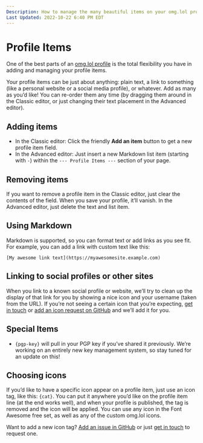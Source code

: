 ```yaml
---
Description: How to manage the many beautiful items on your omg.lol profile  
Last Updated: 2022-10-22 6:40 PM EDT
---
```


# Profile Items

One of the best parts of an [omg.lol profile](/info/profiles) is the total flexibility you have in adding and managing your profile items.

Your profile items can be just about anything: plain text, a link to something (like a personal website or a social media profile), or whatever. Add as many as you’d like! You can re-order them any time (by dragging them around in the Classic editor, or just changing their text placement in the Advanced editor).

## Adding items

 - In the Classic editor: Click the friendly **Add an item** button to get a new profile item field.
 - In the Advanced editor: Just insert a new Markdown list item (starting with `-`) within the `--- Profile Items ---` section of your page.

## Removing items

If you want to remove a profile item in the Classic editor, just clear the contents of the field. When you save your profile, it’ll vanish. In the Advanced editor, just delete the text and list item.

## Using Markdown

Markdown is supported, so you can format text or add links as you see fit. For example, you can add a link with custom text like this:

`[My awesome link text](https://myawesomesite.example.com)`

## Linking to social profiles or other sites

When you link to a known social profile or website, we’ll try to clean up the display of that link for you by showing a nice icon and your username (taken from the URL). If you’re not seeing a certain icon that you’re expecting, [get in touch](/info/contact) or [add an icon request on GitHub](https://github.com/neatnik/omg.lol/issues/new?assignees=&labels=icon&template=icons.yml&title=%5BIcon%5D+) and we’ll add it for you.

## Special Items

* `{pgp-key}` will pull in your PGP key if you’ve shared it previously. We’re working on an entirely new key management system, so stay tuned for an update on this!
<!-- todo: provide update lol -->

## Choosing icons

If you’d like to have a specific icon appear on a profile item, just use an icon tag, like this: `{cat}`. You can put it anywhere you’d like on the profile item line (at the end works well), and when your profile is published, the tag is removed and the icon will be applied. You can use any icon in the Font Awesome free set, as well as any of the custom omg.lol icons.
<!-- todo: link to catalog of icons -->

Want to add a new icon tag? [Add an issue in GitHub](https://github.com/neatnik/omg.lol/issues/new) or just [get in touch](/info/contact) to request one.
